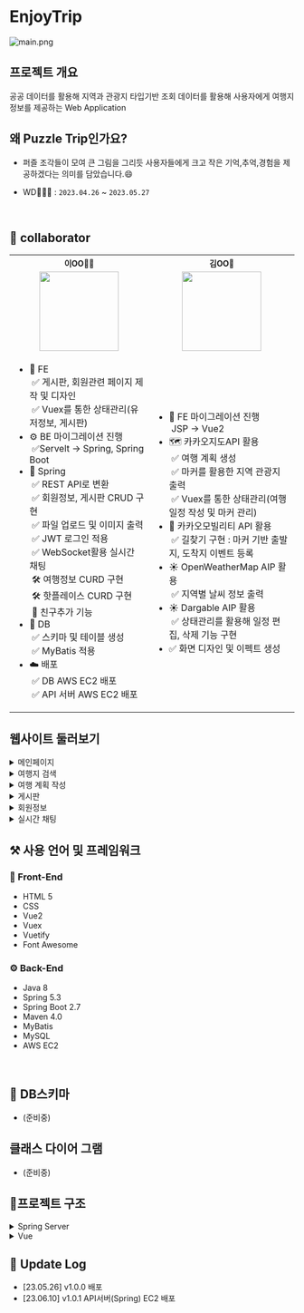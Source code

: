 # EnjoyTrip

![main.png](readmeFile%2Fmain.png)

## 프로젝트 개요

공공 데이터를 활용해 지역과 관광지 타입기반 조회 데이터를 활용해
사용자에게 여행지 정보를 제공하는 Web Application

## 왜 Puzzle Trip인가요?
- 퍼즐 조각들이 모여 큰 그림을 그리듯 사용자들에게 크고 작은 기억,추억,경험을 제공하겠다는 의미를 담았습니다.😄


- WD👨🏻‍💻 : `2023.04.26` ~ `2023.05.27`

<br>

## 🤝 collaborator

<table align="center">
    <tr>
      <th style="text-align: center; font-size : 14px;">이OO🤴🏻</th>
      <th style="text-align: center; font-size : 14px;">김OO🤝</th>
    </tr>
    <tr>
        <td height="140px" width="300px" align="center"> 
          <a href="https://github.com/Devwooki">
            <img src="https://avatars.githubusercontent.com/u/70623636?v=4" width="140px" /> 
          </a> 
          <br>
        </td>
        <td height="140px" width="300px" align="center">
          <a href="https://github.com/DongMinE">
            <img src="https://avatars.githubusercontent.com/u/91265819?v=4" width="140px" />
          </a>
          <br>
        </td>
    </tr>
    <tr>
      <td>
        <ul>
          <li>👀 FE
            <br>&nbsp;✅ 게시판, 회원관련 페이지 제작 및 디자인
            <br>&nbsp;✅ Vuex를 통한 상태관리(유저정보, 게시판)
          </li>
          <li>⚙️ BE 마이그레이션 진행
            <br>&nbsp;✅Servelt -> Spring, Spring Boot
          </li>
          <li>🍃 Spring
            <br>&nbsp;✅ REST API로 변환
            <br>&nbsp;✅ 회원정보, 게시판 CRUD 구현
            <br>&nbsp;✅ 파일 업로드 및 이미지 출력
            <br>&nbsp;✅ JWT 로그인 적용
            <br>&nbsp;✅ WebSocket활용 실시간 채팅
            <br>&nbsp;🛠️ 여행정보 CURD 구현
            <br>&nbsp;🛠️ 핫플레이스 CURD 구현
            <br>&nbsp;💭 친구추가 기능
          </li>
          <li> 💾 DB
           <br>&nbsp;✅ 스키마 및 테이블 생성
           <br>&nbsp;✅ MyBatis 적용
          </li>
          <li>☁️ 배포
            <br>&nbsp;✅ DB AWS EC2 배포
            <br>&nbsp;✅ API 서버 AWS EC2 배포
          </li>
        </ul>
      </td>
      <td>
        <ul>
          <li>👀 FE 마이그레이션 진행
            <br>&nbsp;JSP -> Vue2
          </li>
          <li>🗺️ 카카오지도API 활용
            <br>&nbsp;✅ 여행 계획 생성
            <br>&nbsp;✅ 마커를 활용한 지역 관광지 출력
            <br>&nbsp;✅ Vuex를 통한 상태관리(여행 일정 작성 및 마커 관리)
            <br>
          </li>
          <li>🚐 카카오모빌리티 API 활용
            <br>&nbsp;✅ 길찾기 구현 : 마커 기반 출발지, 도착지 이벤트 등록
          </li>
          <li>☀️ OpenWeatherMap AIP 활용
            <br>&nbsp;✅ 지역별 날씨 정보 출력
          </li>
          <li>☀ Dargable AIP 활용
            <br>&nbsp;✅ 상태관리를 활용해 일정 편집, 삭제 기능 구현
          </li>
          <li>✅ 화면 디자인 및 이펙트 생성</li>
        </ul>
      </td>
    </tr>
</table>

## 웹사이트 둘러보기

<details>
    <summary>메인페이지</summary>
    
    준비중.. 영상 업로드 예정
</details>

<details>
    <summary>여행지 검색</summary>
    
    준비중.. 영상 업로드 예정
</details>

<details>
    <summary>여행 계획 작성</summary>
    
    준비중.. 영상 업로드 예정
</details>

<details>
    <summary>게시판</summary>
    
    준비중.. 영상 업로드 예정
</details>

<details>
    <summary>회원정보</summary>
    
    준비중.. 영상 업로드 예정
</details>

<details>
    <summary>실시간 채팅</summary>
    
    준비중.. 영상 업로드 예정
</details>

## ⚒️ 사용 언어 및 프레임워크

### 👀 Front-End

- HTML 5
- CSS
- Vue2
- Vuex
- Vuetify
- Font Awesome

### ⚙️ Back-End

- Java 8
- Spring 5.3
- Spring Boot 2.7
- Maven 4.0
- MyBatis
- MySQL
- AWS EC2

<br>

## 💽 DB스키마

- (준비중)

## 클래스 다이어 그램

- (준비중)

## 🦴프로젝트 구조

<details>
<summary>Spring Server</summary>

```
com
 ㄴssafy
   ├─aop
   ㄴ-enjoytrip
     ├─config
     ├─controller
     ├─exception
     ├─interceptor
     ㄴ-model
       ├─attraction
       │ ├─dto
       │ ├─mapper
       │ ㄴ-service
       ├─board
       │ ├─dto
       │ ├─mapper
       │ ㄴ-service
       ├─JWT
       ├─user
       │ ├─dto
       │ ├─mapper
       │ ㄴ-service
       ㄴ─WSChat
         ├─dto
         ├─mapper
         ㄴ-service
```

</details>

<details>
<summary>Vue</summary>

```
src
 ├─assets
 │ ├─mainSlice
 │ ㄴ-marker
 ├─components
 │ ├─Attraction
 │ ├─Board
 │ ├─Chat
 │ ㄴ-User
 ├─router
 ├─store
 │ ㄴ-modules
 ├─util
 ㄴ-views
   ├─layout
   ├─main
   ㄴ-user
```

</details>

## 📲 Update Log

- [23.05.26] v1.0.0 배포
- [23.06.10] v1.0.1 API서버(Spring) EC2 배포
